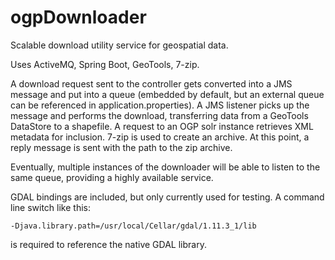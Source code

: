 # ogpDownloader

Scalable download utility service for geospatial data.

Uses ActiveMQ, Spring Boot, GeoTools, 7-zip.

A download request sent to the controller gets converted into a JMS message and put into a queue (embedded by default, but an external
queue can be referenced in application.properties). A JMS listener picks up the message and performs the download, transferring data from
a GeoTools DataStore to a shapefile. A request to an OGP solr instance retrieves XML metadata for inclusion. 7-zip is used to create an archive.
At this point, a reply message is sent with the path to the zip archive.

Eventually, multiple instances of the downloader will be able to listen to the same queue, providing a highly available service.

GDAL bindings are included, but only currently used for testing. A command line switch like this:

`-Djava.library.path=/usr/local/Cellar/gdal/1.11.3_1/lib`

is required to reference the native GDAL library.


